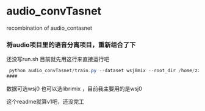 # audio_convTasnet

recombination of audio_contasnet
### 将audio项目里的语音分离项目，重新组合了下
还没写run.sh
目前就先用这行来直接运行吧
```java
 python audio_convTasnet/train.py --dataset wsj0mix --root_dir /home/zzy/data/min/ --batch_size 16 --resume /home/zzy/audio_convTasnet/exp/model/epoch_159.pt 
####
```
数据可选wsj0 也可以选librimix ，目前我主要用的是wsj0

这个readme就算v1吧，还没完工
